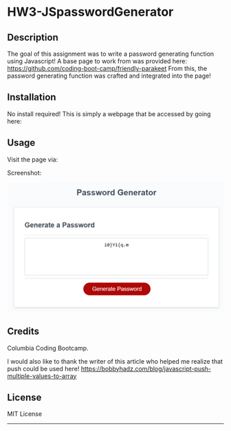 # HW3-JSpasswordGenerator

## Description

The goal of this assignment was to write a password generating function using Javascript! A base page to work from was provided here: 
https://github.com/coding-boot-camp/friendly-parakeet
From this, the password generating function was crafted and integrated into the page!

## Installation

No install required! This is simply a webpage that be accessed by going here:


## Usage

Visit the page via: 

Screenshot:

![alt text](screenshot.png)

## Credits

Columbia Coding Bootcamp.

I would also like to thank the writer of this article who helped me realize that push could be used here!
https://bobbyhadz.com/blog/javascript-push-multiple-values-to-array

## License

MIT License

---
